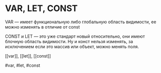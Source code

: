 # VAR, LET, CONST

VAR  — имеет функциональную либо глобальную область видимости, ее можно изменять в отличие от const

CONST и LET — это уже стандарт новый относительно, они имеют блочную область видимости. Ну и конст нельзя изменять, за исключением если это массив или объект, можно менять поля.

[[var]], [[let]], [[const]]

#var, #let, #const